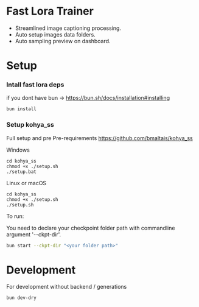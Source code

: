 # Fast Lora Trainer

- Streamlined image captioning processing.
- Auto setup images data folders.
- Auto sampling preview on dashboard.

# Setup

### Intall fast lora deps

if you dont have bun -> https://bun.sh/docs/installation#installing

```bash
bun install
```

### Setup kohya_ss
Full setup and pre Pre-requirements https://github.com/bmaltais/kohya_ss

Windows
```
cd kohya_ss
chmod +x ./setup.sh
./setup.bat
```

Linux or macOS
```
cd kohya_ss
chmod +x ./setup.sh
./setup.sh
```

To run:

You need to declare your checkpoint folder path with commandline argument '--ckpt-dir'.

```bash
bun start --ckpt-dir "<your folder path>"
```

# Development

For development without backend / generations

```bash
bun dev-dry
```
